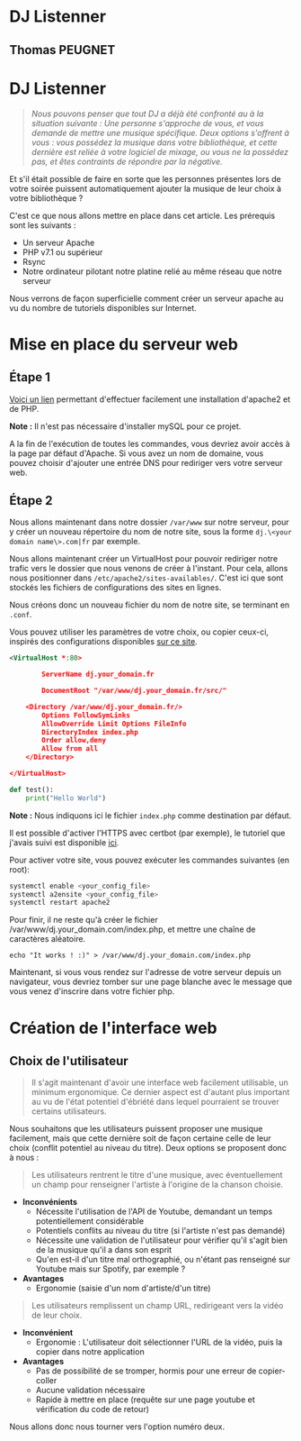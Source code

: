 # DJ Listenner
## Thomas PEUGNET

# DJ Listenner
> *Nous pouvons penser que tout DJ a déjà été confronté au à la situation suivante :*
> *Une personne s'approche de vous, et vous demande de mettre une musique spécifique. Deux options s'offrent à vous :
vous possédez la musique dans votre bibliothèque, et cette dernière est reliée à votre logiciel de mixage, ou vous ne la
possédez pas, et êtes contraints de répondre par la négative.*

Et s'il était possible de faire en sorte que les personnes présentes lors de votre soirée puissent automatiquement
ajouter la musique de leur choix à votre bibliothèque ?

C'est ce que nous allons mettre en place dans cet article. Les prérequis sont les suivants :

- Un serveur Apache
- PHP v7.1 ou supérieur
- Rsync
- Notre ordinateur pilotant notre platine relié au même réseau que notre serveur

Nous verrons de façon superficielle comment créer un serveur apache au vu du nombre de tutoriels disponibles sur
Internet.

# Mise en place du serveur web

## Étape 1

[Voici un lien](https://www.cherryservers.com/blog/how-to-install-linux-apache-mysql-and-php-lamp-stack-on-ubuntu-20-04#how-to-install-linux-apache-mysql-and-php-lamp-stack-on-ubuntu-2004)
permettant d'effectuer facilement une installation d'apache2 et de PHP.

**Note :** Il n'est pas nécessaire d'installer mySQL pour ce projet.

A la fin de l'exécution de toutes les commandes, vous devriez avoir accès à la page par défaut d'Apache.
Si vous avez un nom de domaine, vous pouvez choisir d'ajouter une entrée DNS pour rediriger vers votre serveur web.

## Étape 2

Nous allons maintenant dans notre dossier `/var/www` sur notre serveur, pour y créer un nouveau répertoire du nom de
notre site, sous la forme `dj.\<your domain name\>.com|fr` par exemple.

Nous allons maintenant créer un VirtualHost pour pouvoir rediriger notre trafic vers le dossier que nous venons de créer
à l'instant. Pour cela, allons nous positionner dans `/etc/apache2/sites-availables/`. C'est ici que sont stockés les
fichiers de configurations des sites en lignes.

Nous créons donc un nouveau fichier du nom de notre site, se terminant en `.conf`.

Vous pouvez utiliser les paramètres de votre choix, ou copier ceux-ci, inspirés des configurations
disponibles [sur ce site](https://httpd.apache.org/docs/2.2/fr/vhosts/examples.html).

```xml
<VirtualHost *:80>

        ServerName dj.your_domain.fr

        DocumentRoot "/var/www/dj.your_domain.fr/src/"

    <Directory /var/www/dj.your_domain.fr/>
        Options FollowSymLinks
        AllowOverride Limit Options FileInfo
        DirectoryIndex index.php
        Order allow,deny
        Allow from all
    </Directory>

</VirtualHost>
```

````python
def test():
    print("Hello World")
````

**Note :** Nous indiquons ici le fichier `index.php` comme destination par défaut.

Il est possible d'activer l'HTTPS avec certbot (par exemple), le tutoriel que j'avais suivi est
disponible [ici](https://www.digitalocean.com/community/tutorials/how-to-secure-apache-with-let-s-encrypt-on-ubuntu-20-04).

Pour activer votre site, vous pouvez exécuter les commandes suivantes (en root):

```bash
systemctl enable <your_config_file>
systemctl a2ensite <your_config_file>
systemctl restart apache2
```

Pour finir, il ne reste qu'à créer le fichier /var/www/dj.your_domain.com/index.php, et mettre une chaîne de caractères
aléatoire.

```shell
echo "It works ! :)" > /var/www/dj.your_domain.com/index.php
```

Maintenant, si vous vous rendez sur l'adresse de votre serveur depuis un navigateur, vous devriez tomber sur une page
blanche avec le message que vous venez d'inscrire dans votre fichier php.

# Création de l'interface web

## Choix de l'utilisateur

> Il s'agit maintenant d'avoir une interface web facilement utilisable, un minimum ergonomique. Ce dernier aspect est
> d'autant plus important au vu de l'état potentiel d'ébriété dans lequel pourraient se trouver certains utilisateurs.

Nous souhaitons que les utilisateurs puissent proposer une musique facilement, mais que cette dernière soit de façon
certaine celle de leur choix (conflit potentiel au niveau du titre).
Deux options se proposent donc à nous :
> Les utilisateurs rentrent le titre d'une musique, avec éventuellement un champ pour renseigner l'artiste à l'origine
> de la chanson choisie.

- **Inconvénients**
    - Nécessite l'utilisation de l'API de Youtube, demandant un temps potentiellement considérable
    - Potentiels conflits au niveau du titre (si l'artiste n'est pas demandé)
    - Nécessite une validation de l'utilisateur pour vérifier qu'il s'agit bien de la musique qu'il a dans son esprit
    - Qu'en est-il d'un titre mal orthographié, ou n'étant pas renseigné sur Youtube mais sur Spotify, par exemple ?
- **Avantages**
    - Ergonomie (saisie d'un nom d'artiste/d'un titre)

> Les utilisateurs remplissent un champ URL, redirigeant vers la vidéo de leur choix.

- **Inconvénient**
    - Ergonomie : L'utilisateur doit sélectionner l'URL de la vidéo, puis la copier dans notre application
- **Avantages**
    - Pas de possibilité de se tromper, hormis pour une erreur de copier-coller
    - Aucune validation nécessaire
    - Rapide à mettre en place (requête sur une page youtube et vérification du code de retour)

Nous allons donc nous tourner vers l'option numéro deux.